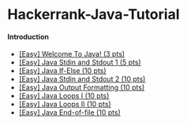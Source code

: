 # Hackerrank-Java-Tutorial

#### Introduction

*   [[Easy] Welcome To Java! (3 pts)](https://www.hackerrank.com/challenges/welcome-to-java/) 
*   [[Easy] Java Stdin and Stdout 1 (5 pts)](https://www.hackerrank.com/challenges/java-stdin-and-stdout-1)
*   [[Easy] Java If-Else (10 pts)](https://www.hackerrank.com/challenges/java-if-else)
*   [[Easy] Java Stdin and Stdout 2 (10 pts)](https://www.hackerrank.com/challenges/java-stdin-stdout/)
*   [[Easy] Java Output Formatting (10 pts)](https://www.hackerrank.com/challenges/java-output-formatting/)
*   [[Easy] Java Loops I (10 pts)](https://www.hackerrank.com/challenges/java-loops-i/)
*   [[Easy] Java Loops II (10 pts)](https://www.hackerrank.com/challenges/java-loops/)
*   [[Easy] Java End-of-file (10 pts)](https://www.hackerrank.com/challenges/java-end-of-file/)

